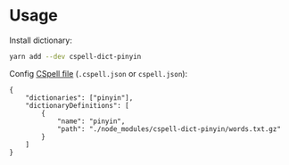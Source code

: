 # Usage

Install dictionary:

```sh
yarn add --dev cspell-dict-pinyin
```

Config [CSpell file](https://cspell.org/configuration/#configuration) (`.cspell.json` or `cspell.json`):

```jsonc
{
    "dictionaries": ["pinyin"],
    "dictionaryDefinitions": [
        {
            "name": "pinyin",
            "path": "./node_modules/cspell-dict-pinyin/words.txt.gz"
        }
    ]
}
```

